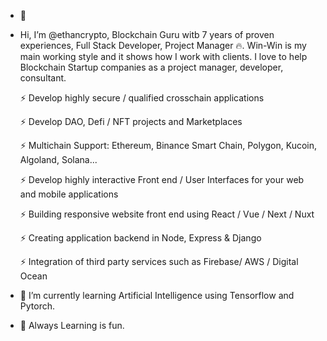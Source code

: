 - 👋 
- Hi, I’m @ethancrypto, Blockchain Guru witb 7 years of proven experiences, Full Stack Developer, Project Manager 🔥. 
  Win-Win is my main working style and it shows how I work with clients. 
  I love to help Blockchain Startup companies as a project manager, developer, consultant.
  
    ⚡ Develop highly secure / qualified crosschain applications

    ⚡ Develop DAO, Defi / NFT projects and Marketplaces

    ⚡ Multichain Support: Ethereum, Binance Smart Chain, Polygon, Kucoin, Algoland, Solana...

    ⚡ Develop highly interactive Front end / User Interfaces for your web and mobile applications

    ⚡ Building responsive website front end using React / Vue / Next / Nuxt

    ⚡ Creating application backend in Node, Express & Django

    ⚡ Integration of third party services such as Firebase/ AWS / Digital Ocean

- 🌱 I’m currently learning Artificial Intelligence using Tensorflow and Pytorch.
- 💞️ Always Learning is fun.

